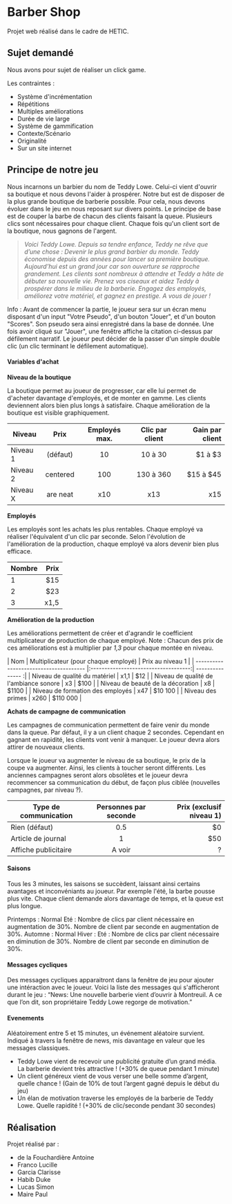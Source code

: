 # Barber Shop
Projet web réalisé dans le cadre de HETIC.

## Sujet demandé
Nous avons pour sujet de réaliser un click game.

Les contraintes :
* Système d'incrémentation
* Répétitions
* Multiples améliorations
* Durée de vie large
* Système de gammification
* Contexte/Scénario
* Originalité
* Sur un site internet

## Principe de notre jeu
Nous incarnons un barbier du nom de Teddy Lowe. Celui-ci vient d'ouvrir sa boutique et nous devons l'aider à prospérer. Notre but est de disposer de la plus grande boutique de barberie possible. Pour cela, nous devons évoluer dans le jeu en nous reposant sur divers points.
Le principe de base est de couper la barbe de chacun des clients faisant la queue. Plusieurs clics sont nécessaires pour chaque client. Chaque fois qu'un client sort de la boutique, nous gagnons de l'argent.

> *Voici Teddy Lowe. Depuis sa tendre enfance, Teddy ne rêve que d’une chose : Devenir le plus grand barbier du monde.
> Teddy économise depuis des années pour lancer sa première boutique. Aujourd’hui est un grand jour car son ouverture se rapproche grandement. Les clients sont nombreux à attendre et Teddy a hâte de débuter sa nouvelle vie.
> Prenez vos ciseaux et aidez Teddy à prospérer dans le milieu de la barberie. Engagez des employés, améliorez votre matériel, et gagnez en prestige. A vous de jouer !*

Info : Avant de commencer la partie, le joueur sera sur un écran menu disposant d'un input "Votre Pseudo", d'un bouton "Jouer", et d'un bouton "Scores". Son pseudo sera ainsi enregistré dans la base de donnée. Une fois avoir cliqué sur "Jouer", une fenêtre affiche la citation ci-dessus par défilement narratif. Le joueur peut décider de la passer d'un simple double clic (un clic terminant le défilement automatique).

#### Variables d'achat
**Niveau de la boutique**

La boutique permet au joueur de progresser, car elle lui permet de d'acheter davantage d'employés, et de monter en gamme. Les clients deviennent alors bien plus longs à satisfaire. Chaque amélioration de la boutique est visible graphiquement.

| Niveau        | Prix          | Employés max.  | Clic par client | Gain par client |
| ------------- |:-------------:|:--------------:|:---------------:| ---------------:|
| Niveau 1      | (défaut)      | 10             | 10 à 30         | $1 à $3         |
| Niveau 2      | centered      | 100            | 130 à 360       | $15 à $45       |
| Niveau X      | are neat      | x10            | x13             | x15             |

**Employés**

Les employés sont les achats les plus rentables. Chaque employé va réaliser l'équivalent d'un clic par seconde. Selon l'évolution de l'amélioration de la production, chaque employé va alors devenir bien plus efficace.

| Nombre | Prix |
| ------ | ----:|
| 1      | $15  |
| 2      | $23  |
| 3      | x1,5 |

**Amélioration de la production**

Les améliorations permettent de créer et d'agrandir le coefficient multiplicateur de production de chaque employé.
Note : Chacun des prix de ces améliorations est à multiplier par *1,3* pour chaque montée en niveau.

| Nom                                    | Multiplicateur (pour chaque employé) | Prix au niveau 1 |
| -------------------------------------- |:------------------------------------:| --------------- :|
| Niveau de qualité du matériel          | x1,1                                 | $12              |
| Niveau de qualité de l'ambiance sonore | x3                                   | $100             |
| Niveau de beauté de la décoration      | x8                                   | $1100            |
| Niveau de formation des employés       | x47                                  | $10 100          |
| Niveau des primes                      | x260                                 | $110 000         |

**Achats de campagne de communication**

Les campagnes de communication permettent de faire venir du monde dans la queue. Par défaut, il y a un client chaque 2 secondes. Cependant en gagnant en rapidité, les clients vont venir à manquer. Le joueur devra alors attirer de nouveaux clients.

Lorsque le joueur va augmenter le niveau de sa boutique, le prix de la coupe va augmenter. Ainsi, les clients à toucher seront différents. Les anciennes campagnes seront alors obsolètes et le joueur devra recommencer sa communication du début, de façon plus ciblée (nouvelles campagnes, par niveau ?).

| Type de communication   | Personnes par seconde | Prix (exclusif niveau 1) |
| ----------------------- |:---------------------:| ------------------------:|
| Rien (défaut)           | 0.5                   | $0                       |
| Article de journal      | 1                     | $50                      |
| Affiche publicitaire    | A voir                | ?                        |

#### Saisons

Tous les 3 minutes, les saisons se succèdent, laissant ainsi certains avantages et inconvéniants au joueur. Par exemple l'été, la barbe pousse plus vite. Chaque client demande alors davantage de temps, et la queue est plus longue.

Printemps : Normal
Eté : Nombre de clics par client nécessaire en augmentation de 30%. Nombre de client par seconde en augmentation de 30%.
Automne : Normal
Hiver : Eté : Nombre de clics par client nécessaire en diminution de 30%. Nombre de client par seconde en diminution de 30%.

#### Messages cycliques

Des messages cycliques apparaitront dans la fenêtre de jeu pour ajouter une intéraction avec le joueur. Voici la liste des messages qui s'afficheront durant le jeu :
“News: Une nouvelle barberie vient d’ouvrir à Montreuil. A ce que l’on dit, son propriétaire Teddy Lowe regorge de motivation.”

#### Evenements

Aléatoirement entre 5 et 15 minutes, un événement aléatoire survient. Indiqué à travers la fenêtre de news, mis davantage en valeur que les messages classiques.

* Teddy Lowe vient de recevoir une publicité gratuite d’un grand média. La barberie devient très attractive ! (+30% de queue pendant 1 minute)
* Un client généreux vient de vous verser une belle somme d’argent, quelle chance ! (Gain de 10% de tout l’argent gagné depuis le début du jeu)
* Un élan de motivation traverse les employés de la barberie de Teddy Lowe. Quelle rapidité ! (+30% de clic/seconde pendant 30 secondes)

## Réalisation
Projet réalisé par :
* de la Fouchardière Antoine
* Franco Lucille
* Garcia Clarisse
* Habib Duke
* Lucas Simon
* Maire Paul